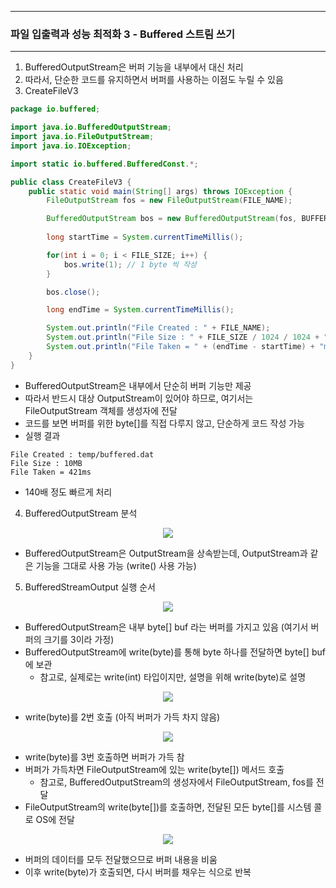 -----
### 파일 입출력과 성능 최적화 3 - Buffered 스트림 쓰기
-----
1. BufferedOutputStream은 버퍼 기능을 내부에서 대신 처리
2. 따라서, 단순한 코드를 유지하면서 버퍼를 사용하는 이점도 누릴 수 있음
3. CreateFileV3
```java
package io.buffered;

import java.io.BufferedOutputStream;
import java.io.FileOutputStream;
import java.io.IOException;

import static io.buffered.BufferedConst.*;

public class CreateFileV3 {
    public static void main(String[] args) throws IOException {
        FileOutputStream fos = new FileOutputStream(FILE_NAME);

        BufferedOutputStream bos = new BufferedOutputStream(fos, BUFFER_SIZE);// BufferedOutputStream(OutputStream, BUFFER_SIZE)
        
        long startTime = System.currentTimeMillis();

        for(int i = 0; i < FILE_SIZE; i++) {
            bos.write(1); // 1 byte 씩 작성
        }

        bos.close();

        long endTime = System.currentTimeMillis();

        System.out.println("File Created : " + FILE_NAME);
        System.out.println("File Size : " + FILE_SIZE / 1024 / 1024 + "MB");
        System.out.println("File Taken = " + (endTime - startTime) + "ms");
    }
}
```
  - BufferedOutputStream은 내부에서 단순히 버퍼 기능만 제공
  - 따라서 반드시 대상 OutputStream이 있어야 하므로, 여기서는 FileOutputStream 객체를 생성자에 전달
  - 코드를 보면 버퍼를 위한 byte[]를 직접 다루지 않고, 단순하게 코드 작성 가능
  - 실행 결과
```
File Created : temp/buffered.dat
File Size : 10MB
File Taken = 421ms
```
  - 140배 정도 빠르게 처리

4. BufferedOutputStream 분석
<div align="center">
<img src="https://github.com/user-attachments/assets/b25501d9-12dc-4b6e-9d8a-1423e6f03ced">
</div>

  - BufferedOutputStream은 OutputStream을 상속받는데, OutputStream과 같은 기능을 그대로 사용 가능 (write() 사용 가능)

5. BufferedStreamOutput 실행 순서
<div align="center">
<img src="https://github.com/user-attachments/assets/08152f13-17ba-4390-8721-e04ec9dd2b23">
</div>

  - BufferedOutputStream은 내부 byte[] buf 라는 버퍼를 가지고 있음 (여기서 버퍼의 크기를 3이라 가정)
  - BufferedOutputStream에 write(byte)를 통해 byte 하나를 전달하면 byte[] buf에 보관
    + 참고로, 실제로는 write(int) 타입이지만, 설명을 위해 write(byte)로 설명

<div align="center">
<img src="https://github.com/user-attachments/assets/c8d18f8c-03a5-4218-9449-d566fc7284f3">
</div>

  - write(byte)를 2번 호출 (아직 버퍼가 가득 차지 않음)

<div align="center">
<img src="https://github.com/user-attachments/assets/ab28c006-ff07-4945-87b9-258d79db9021">
</div>

  - write(byte)를 3번 호출하면 버퍼가 가득 참
  - 버퍼가 가득차면 FileOutputStream에 있는 write(byte[]) 메서드 호출
    + 참고로, BufferedOutputStream의 생성자에서 FileOutputStream, fos를 전달
  - FileOutputStream의 write(byte[])를 호출하면, 전달된 모든 byte[]를 시스템 콜로 OS에 전달

<div align="center">
<img src="https://github.com/user-attachments/assets/3fdbd692-4fea-4ec2-a500-80abf163beb2">
</div>

  - 버퍼의 데이터를 모두 전달했으므로 버퍼 내용을 비움
  - 이후 write(byte)가 호출되면, 다시 버퍼를 채우는 식으로 반복
